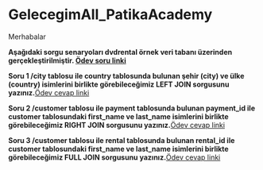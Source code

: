 ﻿# GelecegimAll_PatikaAcademy
 Merhabalar

**Aşağıdaki sorgu senaryoları dvdrental örnek veri tabanı üzerinden gerçekleştirilmiştir. [Ödev soru linki](https://academy.patika.dev/tr/courses/sql/Odev10)**

**Soru 1 /city tablosu ile country tablosunda bulunan şehir (city) ve ülke (country) isimlerini birlikte görebileceğimiz LEFT JOIN sorgusunu yazınız.**[Ödev cevap linki](https://github.com/orbaykahraman/GelecegimAll_PatikaAcademy/blob/main/SQL%20TEMELLER%C4%B0%20%C3%96DEVLER%C4%B0/SQL%20HOMEWORK%2010/1.sql)

**Soru 2 /customer tablosu ile payment tablosunda bulunan payment_id ile customer tablosundaki first_name ve last_name isimlerini birlikte görebileceğimiz RIGHT JOIN sorgusunu yazınız.**[Ödev cevap linki](https://github.com/orbaykahraman/GelecegimAll_PatikaAcademy/blob/main/SQL%20TEMELLER%C4%B0%20%C3%96DEVLER%C4%B0/SQL%20HOMEWORK%2010/2.sql)

**Soru 3 /customer tablosu ile rental tablosunda bulunan rental_id ile customer tablosundaki first_name ve last_name isimlerini birlikte görebileceğimiz FULL JOIN sorgusunu yazınız.**[Ödev cevap linki](https://github.com/orbaykahraman/GelecegimAll_PatikaAcademy/blob/main/SQL%20TEMELLER%C4%B0%20%C3%96DEVLER%C4%B0/SQL%20HOMEWORK%2010/3.sql)
